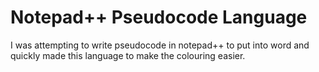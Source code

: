 # Notepad++ Pseudocode Language

I was attempting to write pseudocode in notepad++ to put into word and quickly made this language to make the colouring easier.
